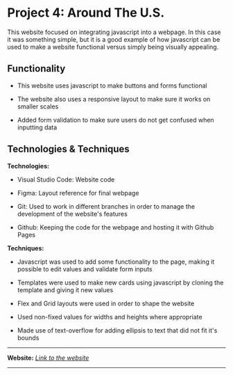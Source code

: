 # Project 4: Around The U.S.

This website focused on integrating javascript into a webpage. In this case it was something simple, but it is a good example of how javascript can be used to make a website functional versus simply being visually appealing.

## Functionality

* This website uses javascript to make buttons and forms functional

* The website also uses a responsive layout to make sure it works on smaller scales

* Added form validation to make sure users do not get confused when inputting data

## Technologies & Techniques

**Technologies:**

* Visual Studio Code: Website code

* Figma: Layout reference for final webpage

* Git: Used to work in different branches in order to manage the development of the website's features

* Github: Keeping the code for the webpage and hosting it with Github Pages

**Techniques:**

* Javascript was used to add some functionality to the page, making it possible to edit values and validate form inputs

* Templates were used to make new cards using javascript by cloning the template and giving it new values

* Flex and Grid layouts were used in order to shape the website

* Used non-fixed values for widths and heights where appropriate

* Made use of text-overflow for adding ellipsis to text that did not fit it's bounds

___

**Website:** _[Link to the website](https://kennethtraynor.github.io/web_project_4/index.html)_
___
